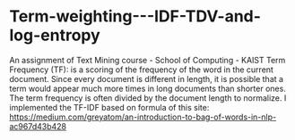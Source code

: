 # Term-weighting---IDF-TDV-and-log-entropy

An assignment of Text Mining course - School of Computing - KAIST
Term Frequency (TF): is a scoring of the frequency of the word in the current document. Since every document is different in length, it is possible that a term would appear much more times in long documents than shorter ones. The term frequency is often divided by the document length to normalize.
I implemented the TF-IDF based on formula of this site: https://medium.com/greyatom/an-introduction-to-bag-of-words-in-nlp-ac967d43b428

